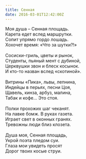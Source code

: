 ```yaml
---
title: Сенная
date: 2016-03-01T12:42:00Z
---
```


Моя душа – Сенная площадь.<br />
Карета едет вслед маршрутки.<br />
Сопит упрямо гордо лошадь.<br />
Хохочет время: «Что за шутки?!»<br />
<br />
Сосиски-гриль, цветы и рынок,<br />
Студенты, пьяный мент с дубиной,<br />
Церквушки звон и блеск косынок.<br />
И кто-то назван вслед «скотиной».<br />
<br />
Витрины «Пика», львы, лепнина,<br />
Индейцы в перьях, песни Цоя,<br />
Щавель, кинза, арбуз, малина,<br />
Табак и кофе… Это стоя.<br />
<br />
Полки прохожих шаг чеканят.<br />
На лавке бомж. В руках газета.<br />
Играет свет в оконных гранях.<br />
Тревожны люди близ клозета.<br />
<br />
Душа моя, Сенная площадь,<br />
Укрой поэта пледом суи.<br />
Глаза мои увидеть просят<br />
Дорог твоих косые струи.